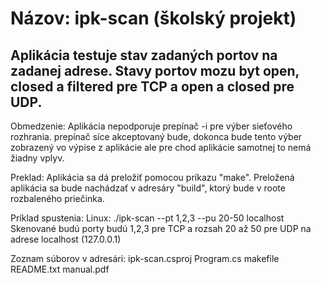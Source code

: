 # Názov: ipk-scan (školský projekt)

## Aplikácia testuje stav zadaných portov na zadanej adrese. Stavy portov mozu byt open, closed a filtered pre TCP a open a closed pre UDP.

Obmedzenie:
Aplikácia nepodporuje prepínač -i pre výber sieťového rozhrania. prepínač síce akceptovaný bude, dokonca bude tento výber zobrazený vo výpise z aplikácie ale pre
chod aplikácie samotnej to nemá žiadny vplyv.

Preklad:
Aplikácia sa dá preložiť pomocou príkazu "make". Preložená aplikácia sa bude nachádzať v adresáry "build", ktorý bude v roote rozbaleného priečinka.

Príklad spustenia:
Linux: ./ipk-scan --pt 1,2,3 --pu 20-50 localhost	Skenované budú porty budú 1,2,3 pre TCP a rozsah 20 až 50 pre UDP na adrese localhost (127.0.0.1)

Zoznam súborov v adresári:
ipk-scan.csproj
Program.cs
makefile
README.txt
manual.pdf
